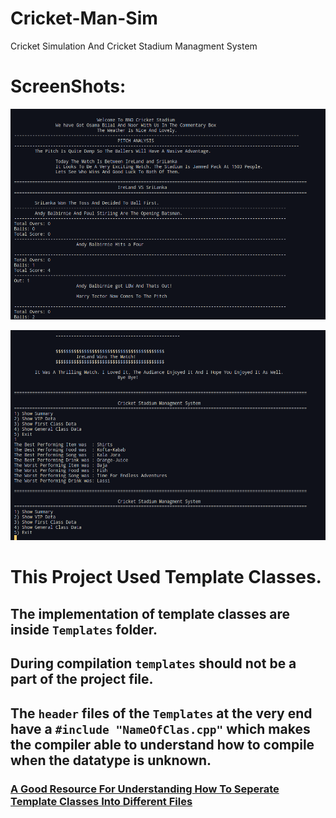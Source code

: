 # Cricket-Man-Sim
Cricket Simulation And Cricket Stadium Managment System
# ScreenShots:

![Match Started](./Resources/img/image.png)

![Match Concluded](./Resources/img/image-1.png)

# This Project Used Template Classes. 
## The implementation of template classes are inside `Templates` folder. 
## During compilation `templates` should not be a part of the project file.
## The `header` files of the `Templates` at the very end have a `#include "NameOfClas.cpp"` which makes the compiler able to understand how to compile when the datatype is unknown.
### [A Good Resource For Understanding How To Seperate Template Classes Into Different Files](https://www.codeproject.com/Articles/48575/How-to-Define-a-Template-Class-in-a-h-File-and-Imp)
